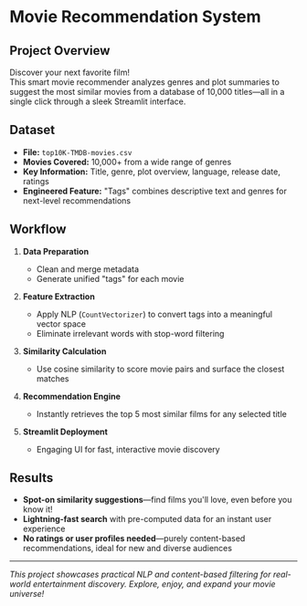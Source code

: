 # Movie Recommendation System

## Project Overview
Discover your next favorite film!  
This smart movie recommender analyzes genres and plot summaries to suggest the most similar movies from a database of 10,000 titles—all in a single click through a sleek Streamlit interface.

## Dataset
- **File:** `top10K-TMDB-movies.csv`
- **Movies Covered:** 10,000+ from a wide range of genres
- **Key Information:** Title, genre, plot overview, language, release date, ratings
- **Engineered Feature:** "Tags" combines descriptive text and genres for next-level recommendations

## Workflow

1. **Data Preparation**
    - Clean and merge metadata
    - Generate unified "tags" for each movie

2. **Feature Extraction**
    - Apply NLP (`CountVectorizer`) to convert tags into a meaningful vector space
    - Eliminate irrelevant words with stop-word filtering

3. **Similarity Calculation**
    - Use cosine similarity to score movie pairs and surface the closest matches

4. **Recommendation Engine**
    - Instantly retrieves the top 5 most similar films for any selected title

5. **Streamlit Deployment**
    - Engaging UI for fast, interactive movie discovery

## Results

- **Spot-on similarity suggestions**—find films you'll love, even before you know it!
- **Lightning-fast search** with pre-computed data for an instant user experience
- **No ratings or user profiles needed**—purely content-based recommendations, ideal for new and diverse audiences

***

*This project showcases practical NLP and content-based filtering for real-world entertainment discovery. Explore, enjoy, and expand your movie universe!*

